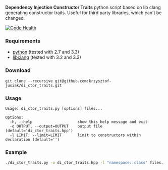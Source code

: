 **Dependency Injection Constructor Traits** python script based on lib clang generating constructor traits. Useful for third party libraries, which can't be changed.

[![Code Health](https://landscape.io/github/krzysztof-jusiak/di_ctor_traits/master/landscape.png)](https://landscape.io/github/krzysztof-jusiak/di_ctor_traits/master)

### Requirements
 + [python](http://www.python.org) (tested with 2.7 and 3.3)
 + [libclang](http://clang.llvm.org) (tested with 3.2 and 3.3)

### Download
```
git clone --recursive git@github.com:krzysztof-jusiak/di_ctor_traits.git
```

### Usage
```
Usage: di_ctor_traits.py [options] files...

Options:
  -h, --help                    show this help message and exit
  -o OUTPUT, --output=OUTPUT    output file (default='di_ctor_traits.hpp')
  -l LIMIT, --limit=LIMIT       limit to constructors within declaration (default='')

```

### Example
```sh
./di_ctor_traits.py -o di_ctor_traits.hpp -l "namespace::class" files...
```

